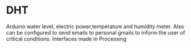 # DHT
Arduino water level, electric power,temperature and humidity meter. Also can be configured to send emails to personal gmails to inform the user of critical conditions. Interfaces made in Processing
